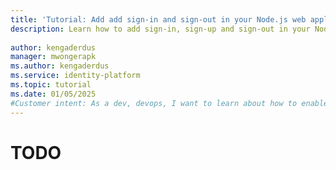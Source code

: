 ```yaml
---
title: 'Tutorial: Add add sign-in and sign-out in your Node.js web application'
description: Learn how to add sign-in, sign-up and sign-out in your Node.js web application.
 
author: kengaderdus
manager: mwongerapk
ms.author: kengaderdus
ms.service: identity-platform
ms.topic: tutorial
ms.date: 01/05/2025
#Customer intent: As a dev, devops, I want to learn about how to enable authentication in my own Node.js web app with an external tenant
---
```


# TODO